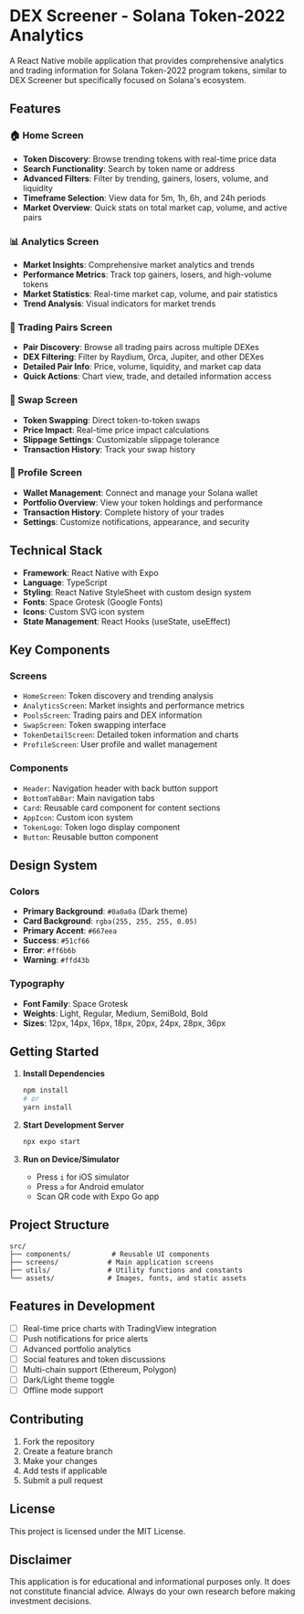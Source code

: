 # DEX Screener - Solana Token-2022 Analytics

A React Native mobile application that provides comprehensive analytics and trading information for Solana Token-2022 program tokens, similar to DEX Screener but specifically focused on Solana's ecosystem.

## Features

### 🏠 Home Screen
- **Token Discovery**: Browse trending tokens with real-time price data
- **Search Functionality**: Search by token name or address
- **Advanced Filters**: Filter by trending, gainers, losers, volume, and liquidity
- **Timeframe Selection**: View data for 5m, 1h, 6h, and 24h periods
- **Market Overview**: Quick stats on total market cap, volume, and active pairs

### 📊 Analytics Screen
- **Market Insights**: Comprehensive market analytics and trends
- **Performance Metrics**: Track top gainers, losers, and high-volume tokens
- **Market Statistics**: Real-time market cap, volume, and pair statistics
- **Trend Analysis**: Visual indicators for market trends

### 🔄 Trading Pairs Screen
- **Pair Discovery**: Browse all trading pairs across multiple DEXes
- **DEX Filtering**: Filter by Raydium, Orca, Jupiter, and other DEXes
- **Detailed Pair Info**: Price, volume, liquidity, and market cap data
- **Quick Actions**: Chart view, trade, and detailed information access

### 💱 Swap Screen
- **Token Swapping**: Direct token-to-token swaps
- **Price Impact**: Real-time price impact calculations
- **Slippage Settings**: Customizable slippage tolerance
- **Transaction History**: Track your swap history

### 👤 Profile Screen
- **Wallet Management**: Connect and manage your Solana wallet
- **Portfolio Overview**: View your token holdings and performance
- **Transaction History**: Complete history of your trades
- **Settings**: Customize notifications, appearance, and security

## Technical Stack

- **Framework**: React Native with Expo
- **Language**: TypeScript
- **Styling**: React Native StyleSheet with custom design system
- **Fonts**: Space Grotesk (Google Fonts)
- **Icons**: Custom SVG icon system
- **State Management**: React Hooks (useState, useEffect)

## Key Components

### Screens
- `HomeScreen`: Token discovery and trending analysis
- `AnalyticsScreen`: Market insights and performance metrics
- `PoolsScreen`: Trading pairs and DEX information
- `SwapScreen`: Token swapping interface
- `TokenDetailScreen`: Detailed token information and charts
- `ProfileScreen`: User profile and wallet management

### Components
- `Header`: Navigation header with back button support
- `BottomTabBar`: Main navigation tabs
- `Card`: Reusable card component for content sections
- `AppIcon`: Custom icon system
- `TokenLogo`: Token logo display component
- `Button`: Reusable button component

## Design System

### Colors
- **Primary Background**: `#0a0a0a` (Dark theme)
- **Card Background**: `rgba(255, 255, 255, 0.05)`
- **Primary Accent**: `#667eea`
- **Success**: `#51cf66`
- **Error**: `#ff6b6b`
- **Warning**: `#ffd43b`

### Typography
- **Font Family**: Space Grotesk
- **Weights**: Light, Regular, Medium, SemiBold, Bold
- **Sizes**: 12px, 14px, 16px, 18px, 20px, 24px, 28px, 36px

## Getting Started

1. **Install Dependencies**
   ```bash
   npm install
   # or
   yarn install
   ```

2. **Start Development Server**
   ```bash
   npx expo start
   ```

3. **Run on Device/Simulator**
   - Press `i` for iOS simulator
   - Press `a` for Android emulator
   - Scan QR code with Expo Go app

## Project Structure

```
src/
├── components/          # Reusable UI components
├── screens/            # Main application screens
├── utils/              # Utility functions and constants
└── assets/             # Images, fonts, and static assets
```

## Features in Development

- [ ] Real-time price charts with TradingView integration
- [ ] Push notifications for price alerts
- [ ] Advanced portfolio analytics
- [ ] Social features and token discussions
- [ ] Multi-chain support (Ethereum, Polygon)
- [ ] Dark/Light theme toggle
- [ ] Offline mode support

## Contributing

1. Fork the repository
2. Create a feature branch
3. Make your changes
4. Add tests if applicable
5. Submit a pull request

## License

This project is licensed under the MIT License.

## Disclaimer

This application is for educational and informational purposes only. It does not constitute financial advice. Always do your own research before making investment decisions. 